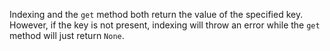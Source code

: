 Indexing and the `get` method both return the value of the specified key. However, if the key is not present, indexing will throw an error while the `get` method will just return `None`.